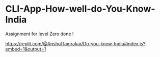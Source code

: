 # CLI-App-How-well-do-You-Know-India

Assignment for level Zero done !

https://replit.com/@AnshulTamrakar/Do-you-know-India#index.js?embed=1&output=1
